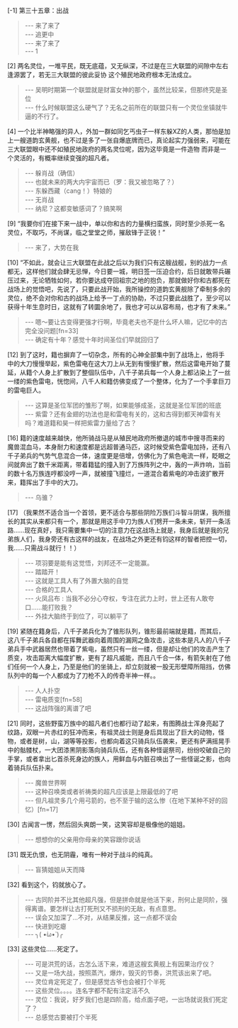 
[-1] 第三十五章：出战
>--- 来了来了<br>
>--- 追更中<br>
>--- 来了来了<br>
>--- 1<br>

[2] 两名灵位，一堆平民，既无底蕴，又无纵深，不过是在三大联盟的间隙中左右逢源罢了，若无三大联盟的彼此妥协 这个殖民地政府根本无法成立。
>--- 吴明时期第一个联盟就是财富女神的那个，虽然比较呆，但那终究是圣位<br>
>--- 什么时候联盟这么硬气了？无名之前所在的联盟只有一个灵位坐镇就牛逼的不行了。<br>

[4] 一个比半神略强的异人，外加一群如同乞丐虫子一样东躲XZ的人类，那怕是加上一艘道韵玄黄舰，也不过是多了一张自爆底牌而已，真论起实力强弱来，可能在三大联盟眼中还不如殖民地政府的两名灵位呢，因为这毕竟是一件造物 而非是一个灵活的，有概率继续变强的超凡者。
>--- 躲肖战（确信）<br>
>--- 也就未来的两大内宇宙而已（罗：我又被忽略了？）<br>
>--- 东躲西藏（cang！）特娘的<br>
>--- 无肖战<br>
>--- 纳尼？这都变敏感词了？搞笑啊<br>

[9] “我要你们在接下来一战中，单以你和古的力量横扫蛮族，同时至少杀死一名灵位，不取巧，不尚谋，临之堂堂之师，摧敌锋于正锐！”
>--- 来了，大势在我<br>

[10] “不如此，就会让三大联盟在此战之后以为我们只有这艘战舰，别的战力一点都无，这样他们就会肆无忌惮，今日要一城，明日签一压迫合约，后日就敢带兵碾压过来，无论牺牲如何，若你要达成夺回祖宗之地的抱负，那就做好你和古都死在战场上的觉悟吧，先说了，只要此战开始，我所操控的道韵玄黄舰除了牵制多余的灵位，绝不会对你和古的战场上给予一丁点的协助，不过只要此战胜了，至少可以获得十年生息时日，这就有了转圜余地了，我也才可以从容布局，也才有了未来。”
>--- 嗯～要让古变得更强才行啊，毕竟老夫也不是什么坏人嘛，记忆中的古完全没问题[fn=33]<br>
>--- 确定有十年？感觉十年时间圣位们早就回归了<br>

[12] 到了这时，籍也摒弃了一切杂念，所有的心神全部集中到了战场上，他将手中的大刀慢慢举起，紫色雷电在这大刀上从无到有慢慢扩散，然后这雷电开始了蔓延，从籍个人身上扩散到了整個队伍中，八千子弟兵每一个人身上都沾染上了一丝一缕的紫色雷电，恍惚间，八千人和籍仿佛变成了一个整体，化为了一个手拿巨刀的雷电巨人。
>--- 这算是圣位军团的雏形了啊，如果能够成圣，这就是圣位军团的班底<br>
>--- 紫雷？还有金翅的功法也是和雷电有关的，这和古得到都天神雷有关吗？难道籍和昊一样把紫雷力量给了古？<br>

[16] 籍的速度越来越快，他所骑战马是从殖民地政府所撤退的城市中搜寻而来的魔兽混血马，本身耐力和速度都是远超普通马匹，这时候受紫色雷电加持，还有八千子弟兵的气势气息混合一体，速度更是倍增，仿佛化为了紫色电流一样，眨眼之间就奔出了数千米距离，带着籍猛的撞入到了万族阵列之中，轰的一声炸响，当前的数十名万族连哼都没哼一声，就被撞飞撞烂，一道混合着紫电的冲击波扩散开来，籍挥出了手中的大刀。
>--- 乌骓？<br>

[17] （我果然不适合当一个首领，更不适合与那些阴险万族们斗智斗阴谋，我所擅长的其实从来都只有一个，那就是用这手中刀为族人们劈开一条未来，斩开一条活路……现在真好，我只需要集中一切的注意力在这战场上就是，我身后就是我的兄弟族人们，我身旁还有古这样的战友，在战场之外更还有钧这样的智者把控一切，我……只需战斗就行！！）
>--- 项羽要是能有这觉悟，刘邦还不一定能赢。<br>
>--- 踏踏开！<br>
>--- 这就是工具人有了外置大脑的自觉<br>
>--- 合格的工具人<br>
>--- 火凤吕布 : 当我不必分心夺权，专注在武力上时，世上还有人敢夸口……能打败我？<br>
>--- 外挂大脑终于到位了，可以躺平了<br>

[19] 紧随在籍身后，八千子弟兵化为了锥形队列，锥形最前端就是籍，而其后，这八千子弟兵各自都在挥舞武器向着周围的漏网之鱼攻击，这些本是凡人的八千子弟兵手中武器居然也带着了紫电，虽然只有一丝一缕，但是却让他们的攻击产生了质变，攻击距离大幅度扩散，更有了超凡威能，而且八千合一体，有箭矢射在了他们任何一个人身上，乃至是他们的坐骑上，却立刻就被一股无形壁障所阻挡，仿佛队列中的每一个人都成为了刀枪不入的传奇半神一样。。
>--- 人人扑空<br>
>--- 雷电质变[fn=58]<br>
>--- 这战阵强的离谱了吧<br>

[21] 同时，这些野蛮万族中的超凡者们也都行动了起来，有图腾战士浑身亮起了纹路，双眼一片赤红的狂冲而来，有祖灵战士则是身后具现出了巨大的动物，怪物，或者是树，山，湖等等投影，也都向着这只骑兵队伍袭来，更还有萨满摇晃手中的骷髅杖，一大团漆黑阴影落向骑兵队伍，还有各种怪诞祭司，纷纷咬破自己的手掌，或者拿出匕首杀死身边的族人，用鲜血与内脏召唤出了一些怪诞之影，也向着骑兵队伍扑来。
>--- 魔兽世界啊<br>
>--- 这种召唤类或者祈祷类的超凡应该是上限最低的了吧<br>
>--- 但凡祖灵多几个用弓箭的，也不至于输的这么惨（在地下某种不好的回忆）[fn=17]<br>

[30] 古闻言一愣，然后回头爽朗一笑，这笑容却是极像他的姐姐。
>--- 想想你的父亲用你母亲的笑容跟你说话<br>

[31] 既无仇恨，也无阴霾，唯有一种对于战斗的纯真。
>--- 盲猜姐姐从天而降<br>

[32] 看到这个，钧就放心了。
>--- 古同阶并不比其他超凡强，但是拼命就是他活下来，刑何止是同阶，强得离谱。要怎样让古打死刑又不损刑的无敌，有点意思。<br>
>--- 误会又加深了…不对，从结果反推，这一点都不误会<br>
>--- 快进到吃瘪<br>
>--- ╮( •́ω•̀ )╭<br>

[33] 这些灵位……死定了。
>--- 可是洪荒的话，古怎么活下来，难道这艘玄黄舰上有因果治疗仪？<br>
>--- 又是一场大战，按照蒸汽，爆炸，毁灭的节奏，洪荒该出来了吧。<br>
>--- 灵位肯定死定了，但是感觉古爷也会被打个半死<br>
>--- 这些灵位。。。。连名字都不配有注定活不久<br>
>--- 灵位：我说，好歹我们也是四阶高，给点面子吧，一出场就说我们死定了？<br>
>--- 总感觉古要被打个半死<br>
